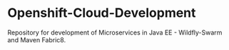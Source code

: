 # Openshift-Cloud-Development
Repository for development of Microservices in Java EE - Wildfly-Swarm and Maven Fabric8.
